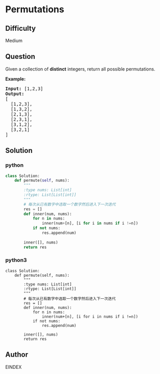 # Permutations

## Difficulty
Medium

## Question
<p>Given a collection of <strong>distinct</strong> integers, return all possible permutations.</p>

<p><strong>Example:</strong></p>

<pre>
<strong>Input:</strong> [1,2,3]
<strong>Output:</strong>
[
  [1,2,3],
  [1,3,2],
  [2,1,3],
  [2,3,1],
  [3,1,2],
  [3,2,1]
]
</pre>


## Solution
### python
```python
class Solution:
    def permute(self, nums):
        """
        :type nums: List[int]
        :rtype: List[List[int]]
        """
        # 每次从已有数字中选取一个数字然后进入下一次迭代
        res = []
        def inner(num, nums):
            for n in nums:
                inner(num+[n], [i for i in nums if i !=n])
            if not nums:
                res.append(num)
        
        inner([], nums)
        return res

```
### python3
```python3
class Solution:
    def permute(self, nums):
        """
        :type nums: List[int]
        :rtype: List[List[int]]
        """
        # 每次从已有数字中选取一个数字然后进入下一次迭代
        res = []
        def inner(num, nums):
            for n in nums:
                inner(num+[n], [i for i in nums if i !=n])
            if not nums:
                res.append(num)
        
        inner([], nums)
        return res
```

## Author
EINDEX